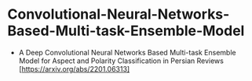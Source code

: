 # Convolutional-Neural-Networks-Based-Multi-task-Ensemble-Model
* A Deep Convolutional Neural Networks Based Multi-task Ensemble Model for Aspect and Polarity Classification in Persian Reviews [https://arxiv.org/abs/2201.06313]

